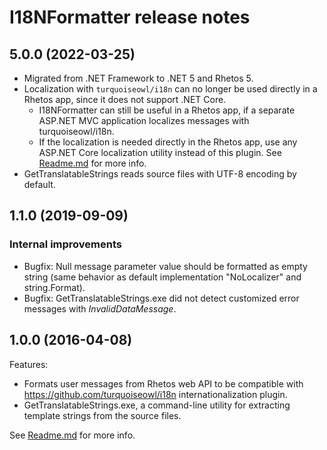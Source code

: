 # I18NFormatter release notes

## 5.0.0 (2022-03-25)

* Migrated from .NET Framework to .NET 5 and Rhetos 5.
* Localization with `turquoiseowl/i18n` can no longer be used directly in a Rhetos app, since it does not support .NET Core.
  * I18NFormatter can still be useful in a Rhetos app, if a separate ASP.NET MVC application localizes messages with turquoiseowl/i18n.
  * If the localization is needed directly in the Rhetos app, use any ASP.NET Core localization utility instead of this plugin. See [Readme.md](Readme.md) for more info.
* GetTranslatableStrings reads source files with UTF-8 encoding by default.

## 1.1.0 (2019-09-09)

### Internal improvements

* Bugfix: Null message parameter value should be formatted as empty string
  (same behavior as default implementation "NoLocalizer" and string.Format).
* Bugfix: GetTranslatableStrings.exe did not detect customized error messages with *InvalidDataMessage*.

## 1.0.0 (2016-04-08)

Features:

* Formats user messages from Rhetos web API to be compatible with <https://github.com/turquoiseowl/i18n> internationalization plugin.
* GetTranslatableStrings.exe, a command-line utility for extracting template strings from the source files.

See [Readme.md](Readme.md) for more info.
